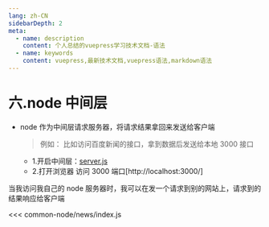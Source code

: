 ```yaml
---
lang: zh-CN
sidebarDepth: 2
meta:
  - name: description
    content: 个人总结的vuepress学习技术文档-语法
  - name: keywords
    content: vuepress,最新技术文档,vuepress语法,markdown语法
---
```


# 六.node 中间层

- node 作为中间层请求服务器，将请求结果拿回来发送给客户端
  > 例如： 比如访问百度新闻的接口，拿到数据后发送给本地 3000 接口
  - 1.开启中间层：[server.js](./server.js)
  - 2.打开浏览器 访问 3000 端口[http://localhost:3000/]

当我访问我自己的 node 服务器时，我可以在发一个请求到别的网站上，请求到的结果响应给客户端

<<< common-node/news/index.js
